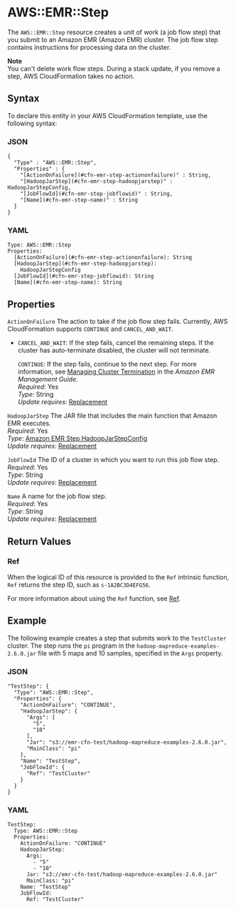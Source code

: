 # AWS::EMR::Step<a name="aws-resource-emr-step"></a>

The `AWS::EMR::Step` resource creates a unit of work \(a job flow step\) that you submit to an Amazon EMR \(Amazon EMR\) cluster\. The job flow step contains instructions for processing data on the cluster\.

**Note**  
You can't delete work flow steps\. During a stack update, if you remove a step, AWS CloudFormation takes no action\.

## Syntax<a name="aws-resource-emr-step-syntax"></a>

To declare this entity in your AWS CloudFormation template, use the following syntax:

### JSON<a name="aws-resource-emr-step-syntax.json"></a>

```
{
  "Type" : "AWS::EMR::Step",
  "Properties" : {
    "[ActionOnFailure](#cfn-emr-step-actiononfailure)" : String,
    "[HadoopJarStep](#cfn-emr-step-hadoopjarstep)" : HadoopJarStepConfig,
    "[JobFlowId](#cfn-emr-step-jobflowid)" : String,
    "[Name](#cfn-emr-step-name)" : String
  }
}
```

### YAML<a name="aws-resource-emr-step-syntax.yaml"></a>

```
Type: AWS::EMR::Step
Properties: 
  [ActionOnFailure](#cfn-emr-step-actiononfailure): String
  [HadoopJarStep](#cfn-emr-step-hadoopjarstep):
    HadoopJarStepConfig
  [JobFlowId](#cfn-emr-step-jobflowid): String
  [Name](#cfn-emr-step-name): String
```

## Properties<a name="w2922ab1c21c10d123c30b9"></a>

`ActionOnFailure`  <a name="cfn-emr-step-actiononfailure"></a>
The action to take if the job flow step fails\. Currently, AWS CloudFormation supports `CONTINUE` and `CANCEL_AND_WAIT`\.  
+ `CANCEL_AND_WAIT`: If the step fails, cancel the remaining steps\. If the cluster has auto\-terminate disabled, the cluster will not terminate\.

  `CONTINUE`: If the step fails, continue to the next step\.
For more information, see [Managing Cluster Termination](https://docs.aws.amazon.com//ElasticMapReduce/latest/ManagementGuide/UsingEMR_TerminationProtection.html) in the *Amazon EMR Management Guide*\.  
*Required*: Yes  
*Type*: String  
*Update requires*: [Replacement](using-cfn-updating-stacks-update-behaviors.md#update-replacement)

`HadoopJarStep`  <a name="cfn-emr-step-hadoopjarstep"></a>
The JAR file that includes the main function that Amazon EMR executes\.  
*Required*: Yes  
*Type*: [Amazon EMR Step HadoopJarStepConfig](aws-properties-emr-step-hadoopjarstepconfig.md)  
*Update requires*: [Replacement](using-cfn-updating-stacks-update-behaviors.md#update-replacement)

`JobFlowId`  <a name="cfn-emr-step-jobflowid"></a>
The ID of a cluster in which you want to run this job flow step\.  
*Required*: Yes  
*Type*: String  
*Update requires*: [Replacement](using-cfn-updating-stacks-update-behaviors.md#update-replacement)

`Name`  <a name="cfn-emr-step-name"></a>
A name for the job flow step\.  
*Required*: Yes  
*Type*: String  
*Update requires*: [Replacement](using-cfn-updating-stacks-update-behaviors.md#update-replacement)

## Return Values<a name="w2922ab1c21c10d123c30c11"></a>

### Ref<a name="w2922ab1c21c10d123c30c11b2"></a>

When the logical ID of this resource is provided to the `Ref` intrinsic function, `Ref` returns the step ID, such as `s-1A2BC3D4EFG56`\.

For more information about using the `Ref` function, see [Ref](intrinsic-function-reference-ref.md)\.

## Example<a name="w2922ab1c21c10d123c30c13"></a>

The following example creates a step that submits work to the `TestCluster` cluster\. The step runs the `pi` program in the `hadoop-mapreduce-examples-2.6.0.jar` file with 5 maps and 10 samples, specified in the `Args` property\.

### JSON<a name="aws-resource-emr-step-example.json"></a>

```
"TestStep": {
  "Type": "AWS::EMR::Step",
  "Properties": {
    "ActionOnFailure": "CONTINUE",
    "HadoopJarStep": {
      "Args": [
        "5",
        "10"
      ],
      "Jar": "s3://emr-cfn-test/hadoop-mapreduce-examples-2.6.0.jar",
      "MainClass": "pi"
    },
    "Name": "TestStep",
    "JobFlowId": {
      "Ref": "TestCluster"
    }
  }
}
```

### YAML<a name="aws-resource-emr-step-example.yaml"></a>

```
TestStep: 
  Type: AWS::EMR::Step
  Properties: 
    ActionOnFailure: "CONTINUE"
    HadoopJarStep: 
      Args: 
        - "5"
        - "10"
      Jar: "s3://emr-cfn-test/hadoop-mapreduce-examples-2.6.0.jar"
      MainClass: "pi"
    Name: "TestStep"
    JobFlowId: 
      Ref: "TestCluster"
```